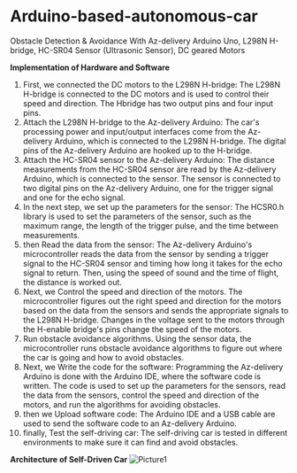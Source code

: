 # Arduino-based-autonomous-car
Obstacle Detection &amp; Avoidance With Az-delivery Arduino Uno, L298N H-bridge, HC-SR04 Sensor (Ultrasonic Sensor), DC geared Motors


**Implementation of Hardware and Software**

1. First, we connected the DC motors to the L298N H-bridge: The L298N H-bridge is connected to the DC motors and is used to control their speed and direction. The Hbridge has two output pins and four input pins.
2. Attach the L298N H-bridge to the Az-delivery Arduino: The car's processing power and input/output interfaces come from the Az-delivery Arduino, which is connected to the L298N H-bridge. The digital pins of the Az-delivery Arduino are hooked up to the H-bridge.
3. Attach the HC-SR04 sensor to the Az-delivery Arduino: The distance measurements from the HC-SR04 sensor are read by the Az-delivery Arduino, which is connected to the sensor. The sensor is connected to two digital pins on the Az-delivery Arduino, one for the trigger signal and one for the echo signal.
4. In the next step, we set up the parameters for the sensor: The HCSR0.h library is used to set the parameters of the sensor, such as the maximum range, the length of the trigger pulse, and the time between measurements.
5. then Read the data from the sensor: The Az-delivery Arduino's microcontroller reads the data from the sensor by sending a trigger signal to the HC-SR04 sensor and timing how long it takes for the echo signal to return. Then, using the speed of sound and the time of flight, the distance is worked out.
6. Next, we Control the speed and direction of the motors. The microcontroller figures out the right speed and direction for the motors based on the data from the sensors and sends the appropriate signals to the L298N H-bridge. Changes in the voltage sent to the motors through the H-enable bridge's pins change the speed of the motors.
7. Run obstacle avoidance algorithms. Using the sensor data, the microcontroller runs obstacle avoidance algorithms to figure out where the car is going and how to avoid obstacles.
8. Next, we Write the code for the software: Programming the Az-delivery Arduino is done with the Arduino IDE, where the software code is written. The code is used to set up the parameters for the sensors, read the data from the sensors, control the speed and direction of the motors, and run the algorithms for avoiding obstacles.
9. then we Upload software code: The Arduino IDE and a USB cable are used to send the software code to an Az-delivery Arduino.
10. finally, Test the self-driving car: The self-driving car is tested in different environments to make sure it can find and avoid obstacles.

**Architecture of Self-Driven Car**
![Picture1](https://github.com/user-attachments/assets/6d759f67-a0e6-43b6-9ba8-a7ef4cb729ac)
